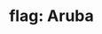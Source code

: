---
layout: smileys&emotion
title: "flag: Aruba"
emoji: flag_aruba
permalink: 🇦🇼.html
image: assets/img/3moji/flag_aruba.png
---